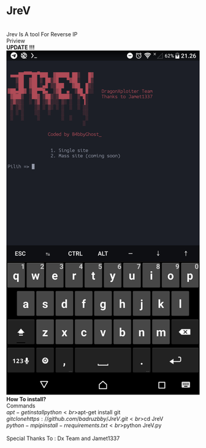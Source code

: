 # JreV

<br>Jrev Is A tool For Reverse IP<br>
Priview
<br><b>UPDATE !!!</b>
<br>
<img src="/image/gambar1.png">
<br><b>How To install?</b>
<br>Commands
<br>$apt-get install python
<br>$apt-get install git
<br>$git clone https://github.com/badruzbby/JreV.git
<br>$cd JreV
<br>$python -m pip install -r requirements.txt
<br>$python JreV.py
<br><br> Special Thanks To : Dx Team and Jamet1337
